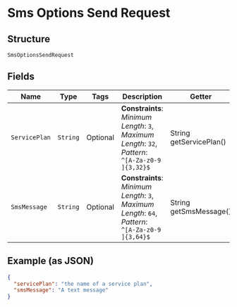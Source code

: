 
# Sms Options Send Request

## Structure

`SmsOptionsSendRequest`

## Fields

| Name | Type | Tags | Description | Getter | Setter |
|  --- | --- | --- | --- | --- | --- |
| `ServicePlan` | `String` | Optional | **Constraints**: *Minimum Length*: `3`, *Maximum Length*: `32`, *Pattern*: `^[A-Za-z0-9 ]{3,32}$` | String getServicePlan() | setServicePlan(String servicePlan) |
| `SmsMessage` | `String` | Optional | **Constraints**: *Minimum Length*: `3`, *Maximum Length*: `64`, *Pattern*: `^[A-Za-z0-9 ]{3,64}$` | String getSmsMessage() | setSmsMessage(String smsMessage) |

## Example (as JSON)

```json
{
  "servicePlan": "the name of a service plan",
  "smsMessage": "A text message"
}
```

